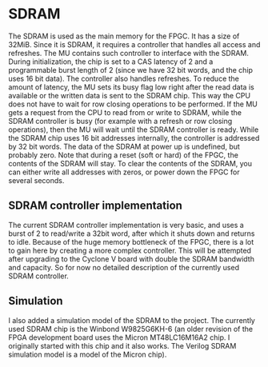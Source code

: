 # SDRAM
The SDRAM is used as the main memory for the FPGC. It has a size of 32MiB. Since it is SDRAM, it requires a controller that handles all access and refreshes. The MU contains such controller to interface with the SDRAM. During initialization, the chip is set to a CAS latency of 2 and a programmable burst length of 2 (since we have 32 bit words, and the chip uses 16 bit data). The controller also handles refreshes. To reduce the amount of latency, the MU sets its busy flag low right after the read data is available or the written data is sent to the SDRAM chip. This way the CPU does not have to wait for row closing operations to be performed. If the MU gets a request from the CPU to read from or write to SDRAM, while the SDRAM controller is busy (for example with a refresh or row closing operations), then the MU will wait until the SDRAM controller is ready. While the SDRAM chip uses 16 bit addresses internally, the controller is addressed by 32 bit words. The data of the SDRAM at power up is undefined, but probably zero. Note that during a reset (soft or hard) of the FPGC, the contents of the SDRAM will stay. To clear the contents of the SDRAM, you can either write all addresses with zeros, or power down the FPGC for several seconds.

## SDRAM controller implementation
The current SDRAM controller implementation is very basic, and uses a burst of 2 to read/write a 32bit word, after which it shuts down and returns to idle. Because of the huge memory bottleneck of the FPGC, there is a lot to gain here by creating a more complex controller. This will be attempted after upgrading to the Cyclone V board with double the SDRAM bandwidth and capacity. So for now no detailed description of the currently used SDRAM controller.

## Simulation
I also added a simulation model of the SDRAM to the project. The currently used SDRAM chip is the Winbond W9825G6KH-6 (an older revision of the FPGA development board uses the Micron MT48LC16M16A2 chip. I originally started with this chip and it also works. The Verilog SDRAM simulation model is a model of the Micron chip).
